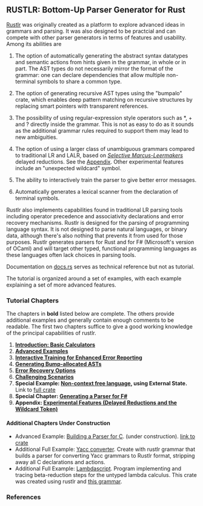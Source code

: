 ## RUSTLR: Bottom-Up Parser Generator for Rust

[Rustlr](https://crates.io/crates/rustlr) was originally created as a
platform to explore advanced ideas in grammars and
parsing.  It was also designed to be
practcial and can compete with other parser generators
in terms of features and usability.  Among its abilities are

 1. The option of automatically generating the abstract syntax datatypes 
and semantic actions from hints given in the grammar, 
in whole or in part.  The AST types do not necessarily mirror the format
of the grammar: one can declare dependencies that allow multiple non-terminal
symbols to share a common type.

 2. The option of generating recursive AST types using the "bumpalo" crate,
which enables deep pattern matching on recursive structures by replacing
smart pointers with transparent references.

 3. The possibility of using regular-expression style operators such as
*, + and ? directly inside the grammar.  This is not as easy to do as it
sounds as the additional grammar rules required to
support them may lead to new ambiguities.

 4. The option of using a larger class of unambiguous grammars 
compared to traditional LR and LALR, based on [*Selective Marcus-Leermakers*][bns] delayed reductions. See the [Appendix][appendix].
Other experimental features include an "unexpected wildcard" symbol.

 5. The ability to interactively train the parser to give better error messages.

 6. Automatically generates a lexical scanner from the declaration of
   terminal symbols.


Rustlr also implements capabilities found in traditional LR parsing tools
including operator precedence and associativity declarations and error
recovery mechanisms. 
Rustlr is designed for the parsing of programming language
syntax.  It is not designed to parse natural languages, or binary
data, although there's also nothing that prevents it from used for
those purposes.  Rustlr generates parsers for Rust and for F\#
(Microsoft's version of OCaml) and will target other typed, functional
programming languages as these languages often lack choices in parsing
tools.

Documentation on
<a href="https://docs.rs/rustlr/latest/rustlr/">docs.rs</a>
serves as technical reference but not as tutorial.

The tutorial is organized around a set of examples, with each example
explaining a set of more advanced features.


### Tutorial Chapters

The chapters in <b>bold</b> listed below are complete.  The others provide additional examples and generally contain enough comments to be readable.
The first two chapters suffice to give a good working knowledge of the
principal capabilities of rustlr.

<ol>
<li> <b><a href="chapter1.html">Introduction: Basic Calculators</a></b> 
<li> <b><a href="chapter2.html">Advanced Examples</a></b> 
<li> <b> <a href="training.html">Interactive Training for Enhanced Error Reporting</a></b>
<li> <b><a href="bumpast.html">Generating Bump-allocated ASTs</a></b>
<li> <b><a href="errors.html">Error Recovery Options</a></b>
<li> <b><a href="challenges.html">Challenging Scenarios</a></b>
<li> <b>Special Example: <a href="https://github.com/chuckcscccl/rustlr/blob/main/examples/noncf/ncf.grammar">Non-context free language</a>, using External State.</b> Link to <a href="https://github.com/chuckcscccl/rustlr/tree/main/examples/noncf/">full crate</a>
<li> <b>Special Chapter: <a href="chapterfs.html">Generating a Parser for F#</a></b>

<li> <b>Appendix: <a href="appendix.html">Experimental Features (Delayed Reductions and the Wildcard Token)</a></b>
</ol>

#### Additional Chapters Under Construction
<ul>
<li> Advanced Example: <a href="https://github.com/chuckcscccl/rustlr/blob/main/examples/cparser/c11.grammar">Building a Parser for C</a>. (under construction).  <a href="https://github.com/chuckcscccl/rustlr/tree/main/examples/cparser">link to crate</a>

<li> Additional Full Example: <a href="https://github.com/chuckcscccl/rustlr/blob/main/examples/yacc/yacc.grammar">Yacc converter</a>.  Create with rustlr grammar that builds a parser for converting Yacc grammars to Rustlr format, stripping away all C declarations and actions.

<li> Additional Full Example: <a href="https://crates.io/crates/lambdascript">Lambdascript</a>.  Program implementing and tracing beta-reduction
steps for the untyped lambda calculus.  This crate was created using rustlr 
and <a href="https://cs.hofstra.edu/~cscccl/rustlr_project/lambdascript/untyped.grammar">this grammar</a>.
</ul>

<p>
<H3>References</H3>

<p>
</BODY> 
</HTML>


[1]:https://docs.rs/rustlr/latest/rustlr/lexer_interface/struct.StrTokenizer.html
[2]:https://docs.rs/rustlr/latest/rustlr/generic_absyn/struct.LBox.html
[3]:https://docs.rs/rustlr/latest/rustlr/generic_absyn/struct.LRc.html
[4]:https://docs.rs/rustlr/latest/rustlr/zc_parser/struct.ZCParser.html#method.lbx
[5]:https://docs.rs/rustlr/latest/rustlr/zc_parser/struct.StackedItem.html#method.lbox
[sitem]:https://docs.rs/rustlr/latest/rustlr/zc_parser/struct.StackedItem.html
[chap1]:https://chuckcscccl.github.io/rustlr_project/chapter1.html
[chap2]:https://chuckcscccl.github.io/rustlr_project/chapter2.html
[appendix]: https://chuckcscccl.github.io/rustlr_project/appendix.html
[lexsource]:https://docs.rs/rustlr/latest/rustlr/lexer_interface/struct.LexSource.html
[drs]:https://docs.rs/rustlr/latest/rustlr/index.html
[tktrait]:https://docs.rs/rustlr/latest/rustlr/lexer_interface/trait.Tokenizer.html
[tt]:https://docs.rs/rustlr/latest/rustlr/lexer_interface/struct.TerminalToken.html
[rtk]:https://docs.rs/rustlr/latest/rustlr/lexer_interface/enum.RawToken.html
[fromraw]:https://docs.rs/rustlr/latest/rustlr/lexer_interface/struct.TerminalToken.html#method.from_raw
[nextsymfun]:https://docs.rs/rustlr/latest/rustlr/lexer_interface/trait.Tokenizer.html#tymethod.nextsym
[zcp]:https://docs.rs/rustlr/latest/rustlr/zc_parser/struct.ZCParser.html
[ttnew]:https://docs.rs/rustlr/latest/rustlr/lexer_interface/struct.TerminalToken.html#method.new
[getslice]:https://docs.rs/rustlr/latest/rustlr/lexer_interface/trait.Tokenizer.html#tymethod.get_slice
[bns]:https://hal.archives-ouvertes.fr/hal-00769668/document
